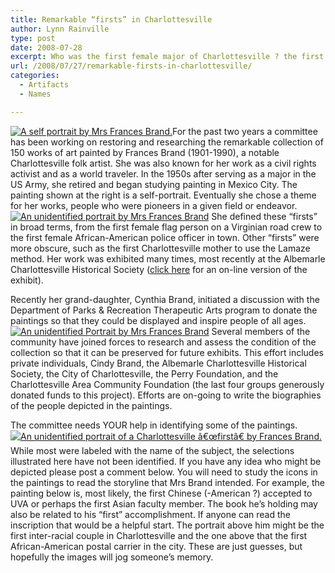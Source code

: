 ```yaml
---
title: Remarkable “firsts” in Charlottesville
author: Lynn Rainville
type: post
date: 2008-07-28
excerpt: Who was the first female major of Charlottesville ? the first African-American sheriff ? View an illustrated history of Charlottesville "firsts" as depicted in the paintings of Mrs Frances Brand....
url: /2008/07/27/remarkable-firsts-in-charlottesville/
categories:
  - Artifacts
  - Names

---
```

<a href="http://www.locohistory.org/blog/albemarle/2008/07/27/remarkable-firsts-in-charlottesville/a-self-portrait-by-mrs-frances-brand/" rel="attachment wp-att-217" title="A self portrait by Mrs Frances Brand."><img src="http://www.locohistory.org/blog/albemarle/wp-content/uploads/2008/07/brand_brand.jpg" alt="A self portrait by Mrs Frances Brand." /></a>For the past two years a committee has been working on restoring and researching the remarkable collection of 150 works of art painted by Frances Brand (1901-1990), a notable Charlottesville folk artist. She was also known for her work as a civil rights activist and as a world traveler. In the 1950s after serving as a major in the US Army, she retired and began studying painting in Mexico City. The painting shown at the right is a self-portrait. Eventually she chose a theme for her works, people who were pioneers in a given field or endeavor. <a href="http://www.locohistory.org/blog/albemarle/2008/07/27/remarkable-firsts-in-charlottesville/an-unidentified-portrait-by-mrs-frances-brand-2/" rel="attachment wp-att-219" title="An unidentified portrait by Mrs Frances Brand"><img src="http://www.locohistory.org/blog/albemarle/wp-content/uploads/2008/07/brand_unid15.jpg" alt="An unidentified portrait by Mrs Frances Brand" /></a> She defined these &#8220;firsts&#8221; in broad terms, from the first female flag person on a Virginian road crew to the first female African-American police officer in town. Other &#8220;firsts&#8221; were more obscure, such as the first Charlottesville mother to use the Lamaze method. Her work was exhibited many times, most recently at the Albemarle Charlottesville Historical Society ([click here][1] for an on-line version of the exhibit).

Recently her grand-daughter, Cynthia Brand, initiated a discussion with the Department of Parks & Recreation Therapeutic Arts program to donate the paintings so that they could be displayed and inspire people of all ages. <a href="http://www.locohistory.org/blog/albemarle/2008/07/27/remarkable-firsts-in-charlottesville/an-unidentified-portrait-by-mrs-frances-brand/" rel="attachment wp-att-218" title="An unidentified Portrait by Mrs Frances Brand"><img src="http://www.locohistory.org/blog/albemarle/wp-content/uploads/2008/07/brand_unid.jpg" alt="An unidentified Portrait by Mrs Frances Brand" /></a> Several members of the community have joined forces to research and assess the condition of the collection so that it can be preserved for future exhibits. This effort includes private individuals, Cindy Brand, the Albemarle Charlottesville Historical Society, the City of Charlottesville, the Perry Foundation, and the Charlottesville Area Community Foundation (the last four groups generously donated funds to this project). Efforts are on-going to write the biographies of the people depicted in the paintings.

The committee needs YOUR help in identifying some of the paintings. <a href="http://www.locohistory.org/blog/albemarle/2008/07/27/remarkable-firsts-in-charlottesville/an-unidentified-portrait-of-a-charlottesville-first-by-frances-brand/" rel="attachment wp-att-216" title="An unidentified portrait of a Charlottesville â€œfirstâ€ by Frances Brand."><img src="http://www.locohistory.org/blog/albemarle/wp-content/uploads/2008/07/brand_unid10.jpg" alt="An unidentified portrait of a Charlottesville â€œfirstâ€ by Frances Brand." /></a> While most were labeled with the name of the subject, the selections illustrated here have not been identified. If you have any idea who might be depicted please post a comment below. You will need to study the icons in the paintings to read the storyline that Mrs Brand intended. For example, the painting below is, most likely, the first Chinese (-American ?) accepted to UVA or perhaps the first Asian faculty member. The book he&#8217;s holding may also be related to his &#8220;first&#8221; accomplishment. If anyone can read the inscription that would be a helpful start. The portrait above him might be the first inter-racial couple in Charlottesville and the one above that the first African-American postal carrier in the city. These are just guesses, but hopefully the images will jog someone&#8217;s memory.

 [1]: http://www.albemarlehistory.org/Brand_Intro.htm
